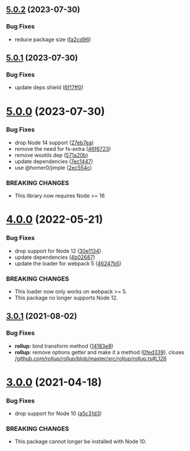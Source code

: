 ## [5.0.2](https://github.com/homer0/svelte-extend/compare/5.0.1...5.0.2) (2023-07-30)


### Bug Fixes

* reduce package size ([fa2cd96](https://github.com/homer0/svelte-extend/commit/fa2cd9699a5222e4a13d128ae53234cd285eca5d))

## [5.0.1](https://github.com/homer0/svelte-extend/compare/5.0.0...5.0.1) (2023-07-30)


### Bug Fixes

* update deps shield ([6f17ff0](https://github.com/homer0/svelte-extend/commit/6f17ff0d6c583225a277ea169ba43b3768548bf8))

# [5.0.0](https://github.com/homer0/svelte-extend/compare/4.0.0...5.0.0) (2023-07-30)


### Bug Fixes

* drop Node 14 support ([27eb7ea](https://github.com/homer0/svelte-extend/commit/27eb7ea1e59c17a50e16ef02f0684e0130f39870))
* remove the need for fs-extra ([46f6723](https://github.com/homer0/svelte-extend/commit/46f67234e3dc032974c288dabf4c5ea9a8df9144))
* remove wootils dep ([571a20b](https://github.com/homer0/svelte-extend/commit/571a20b3e9faa3aaea5256c641dbd9d5b67e8779))
* update dependencies ([7ec1447](https://github.com/homer0/svelte-extend/commit/7ec144745d618de07d8cc4dd0eb3e649afb62ef1))
* use @homer0/jimple ([2ec554c](https://github.com/homer0/svelte-extend/commit/2ec554c75c25df175a603e3ca8a651b44d39e98f))


### BREAKING CHANGES

* This library now requires Node >= 16

# [4.0.0](https://github.com/homer0/svelte-extend/compare/3.0.1...4.0.0) (2022-05-21)


### Bug Fixes

* drop support for Node 12 ([30e1134](https://github.com/homer0/svelte-extend/commit/30e11341675f78b0847f86da850849a8b19a4cd4))
* update dependencies ([4b02687](https://github.com/homer0/svelte-extend/commit/4b02687f32f7ce66b3b8c8f8c0ae65fb94861249))
* update the loader for webpack 5 ([46247b5](https://github.com/homer0/svelte-extend/commit/46247b5aaf0d11c6a81fad451f9dc94c0e83768c))


### BREAKING CHANGES

* This loader now only works on webpack >= 5.
* This package no longer supports Node 12.

## [3.0.1](https://github.com/homer0/svelte-extend/compare/3.0.0...3.0.1) (2021-08-02)


### Bug Fixes

* **rollup:** bind transform method ([14183e8](https://github.com/homer0/svelte-extend/commit/14183e8c347693eab062b233f2bf26fcc00f729c))
* **rollup:** remove options getter and make it a method ([0fed339](https://github.com/homer0/svelte-extend/commit/0fed3393a9beb7a86ee24d84ea945bf82e0721f6)), closes [/github.com/rollup/rollup/blob/master/src/rollup/rollup.ts#L126](https://github.com//github.com/rollup/rollup/blob/master/src/rollup/rollup.ts/issues/L126)

# [3.0.0](https://github.com/homer0/svelte-extend/compare/2.0.1...3.0.0) (2021-04-18)


### Bug Fixes

* drop support for Node 10 ([a5c31d3](https://github.com/homer0/svelte-extend/commit/a5c31d3809c8a3bde7cfdbf79c0727f189b74dc9))


### BREAKING CHANGES

* This package cannot longer be installed with Node 10.
